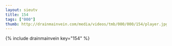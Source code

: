 ```yaml
--- 
layout: sieutv
title: 154
tags: ["000"]
thumb: http://drainmainvein.com/media/videos/tmb/000/000/154/player.jpg
---
```

{% include drainmainvein key="154" %} 
